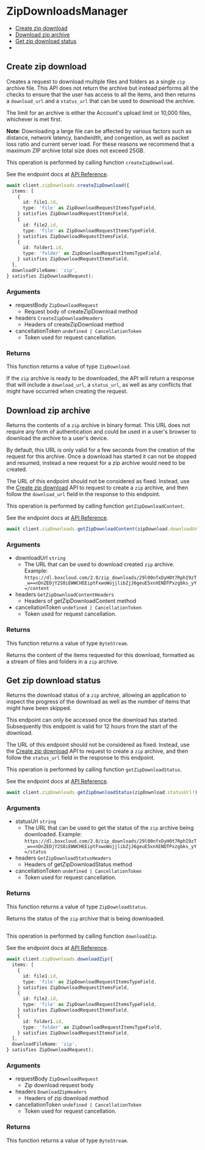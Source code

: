 # ZipDownloadsManager

- [Create zip download](#create-zip-download)
- [Download zip archive](#download-zip-archive)
- [Get zip download status](#get-zip-download-status)
- [](#)

## Create zip download

Creates a request to download multiple files and folders as a single `zip`
archive file. This API does not return the archive but instead performs all
the checks to ensure that the user has access to all the items, and then
returns a `download_url` and a `status_url` that can be used to download the
archive.

The limit for an archive is either the Account's upload limit or
10,000 files, whichever is met first.

**Note**: Downloading a large file can be
affected by various
factors such as distance, network latency,
bandwidth, and congestion, as well as packet loss
ratio and current server load.
For these reasons we recommend that a maximum ZIP archive
total size does not exceed 25GB.

This operation is performed by calling function `createZipDownload`.

See the endpoint docs at
[API Reference](https://developer.box.com/reference/post-zip-downloads/).

<!-- sample post_zip_downloads -->

```ts
await client.zipDownloads.createZipDownload({
  items: [
    {
      id: file1.id,
      type: 'file' as ZipDownloadRequestItemsTypeField,
    } satisfies ZipDownloadRequestItemsField,
    {
      id: file2.id,
      type: 'file' as ZipDownloadRequestItemsTypeField,
    } satisfies ZipDownloadRequestItemsField,
    {
      id: folder1.id,
      type: 'folder' as ZipDownloadRequestItemsTypeField,
    } satisfies ZipDownloadRequestItemsField,
  ],
  downloadFileName: 'zip',
} satisfies ZipDownloadRequest);
```

### Arguments

- requestBody `ZipDownloadRequest`
  - Request body of createZipDownload method
- headers `CreateZipDownloadHeaders`
  - Headers of createZipDownload method
- cancellationToken `undefined | CancellationToken`
  - Token used for request cancellation.

### Returns

This function returns a value of type `ZipDownload`.

If the `zip` archive is ready to be downloaded, the API will return a
response that will include a `download_url`, a `status_url`, as well as
any conflicts that might have occurred when creating the request.

## Download zip archive

Returns the contents of a `zip` archive in binary format. This URL does not
require any form of authentication and could be used in a user's browser to
download the archive to a user's device.

By default, this URL is only valid for a few seconds from the creation of
the request for this archive. Once a download has started it can not be
stopped and resumed, instead a new request for a zip archive would need to
be created.

The URL of this endpoint should not be considered as fixed. Instead, use
the [Create zip download](e://post_zip_downloads) API to request to create a
`zip` archive, and then follow the `download_url` field in the response to
this endpoint.

This operation is performed by calling function `getZipDownloadContent`.

See the endpoint docs at
[API Reference](https://developer.box.com/reference/get-zip-downloads-id-content/).

<!-- sample get_zip_downloads_id_content -->

```ts
await client.zipDownloads.getZipDownloadContent(zipDownload.downloadUrl!);
```

### Arguments

- downloadUrl `string`
  - The URL that can be used to download created `zip` archive. Example: `https://dl.boxcloud.com/2.0/zip_downloads/29l00nfxDyHOt7RphI9zT_w==nDnZEDjY2S8iEWWCHEEiptFxwoWojjlibZjJ6geuE5xnXENDTPxzgbks_yY=/content`
- headers `GetZipDownloadContentHeaders`
  - Headers of getZipDownloadContent method
- cancellationToken `undefined | CancellationToken`
  - Token used for request cancellation.

### Returns

This function returns a value of type `ByteStream`.

Returns the content of the items requested for this download, formatted as
a stream of files and folders in a `zip` archive.

## Get zip download status

Returns the download status of a `zip` archive, allowing an application to
inspect the progress of the download as well as the number of items that
might have been skipped.

This endpoint can only be accessed once the download has started.
Subsequently this endpoint is valid for 12 hours from the start of the
download.

The URL of this endpoint should not be considered as fixed. Instead, use
the [Create zip download](e://post_zip_downloads) API to request to create a
`zip` archive, and then follow the `status_url` field in the response to
this endpoint.

This operation is performed by calling function `getZipDownloadStatus`.

See the endpoint docs at
[API Reference](https://developer.box.com/reference/get-zip-downloads-id-status/).

<!-- sample get_zip_downloads_id_status -->

```ts
await client.zipDownloads.getZipDownloadStatus(zipDownload.statusUrl!);
```

### Arguments

- statusUrl `string`
  - The URL that can be used to get the status of the `zip` archive being downloaded. Example: `https://dl.boxcloud.com/2.0/zip_downloads/29l00nfxDyHOt7RphI9zT_w==nDnZEDjY2S8iEWWCHEEiptFxwoWojjlibZjJ6geuE5xnXENDTPxzgbks_yY=/status`
- headers `GetZipDownloadStatusHeaders`
  - Headers of getZipDownloadStatus method
- cancellationToken `undefined | CancellationToken`
  - Token used for request cancellation.

### Returns

This function returns a value of type `ZipDownloadStatus`.

Returns the status of the `zip` archive that is being downloaded.

##

This operation is performed by calling function `downloadZip`.

See the endpoint docs at
[API Reference](https://developer.box.com/reference//).

<!-- sample  -->

```ts
await client.zipDownloads.downloadZip({
  items: [
    {
      id: file1.id,
      type: 'file' as ZipDownloadRequestItemsTypeField,
    } satisfies ZipDownloadRequestItemsField,
    {
      id: file2.id,
      type: 'file' as ZipDownloadRequestItemsTypeField,
    } satisfies ZipDownloadRequestItemsField,
    {
      id: folder1.id,
      type: 'folder' as ZipDownloadRequestItemsTypeField,
    } satisfies ZipDownloadRequestItemsField,
  ],
  downloadFileName: 'zip',
} satisfies ZipDownloadRequest);
```

### Arguments

- requestBody `ZipDownloadRequest`
  - Zip download request body
- headers `DownloadZipHeaders`
  - Headers of zip download method
- cancellationToken `undefined | CancellationToken`
  - Token used for request cancellation.

### Returns

This function returns a value of type `ByteStream`.

